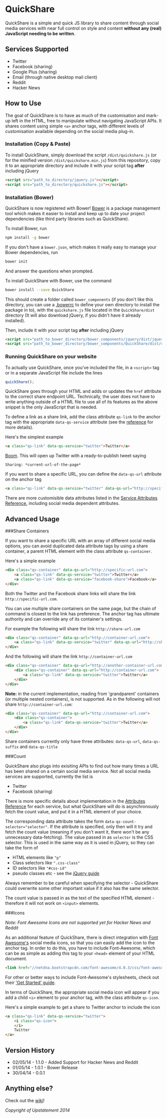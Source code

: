 QuickShare
==========

QuickShare is a simple and quick JS library to share content through social media services with near full control on style and content **without any (real) JavaScript needing to be written**.

Services Supported
------------------

* Twitter
* Facebook (sharing)
* Google Plus (sharing)
* Email (through native desktop mail client)
* Reddit
* Hacker News

How to Use
----------

The goal of QuickShare is to have as much of the customisation and mark-up left in the HTML, free to manipulate without navigating JavaScript APIs. It shares content using simple `<a>` anchor tags, with different levels of customisation available depending on the social media plug-in.

### Installation (Copy & Paste)

To install QuickShare, simply download the script `/dist/quickshare.js` (or for the minified version `/dist/quickshare.min.js`) from this repository, copy it to an appropriate directory and include it with your script tag **after** including jQuery

```html
<script src="path_to_directory/jquery.js"></script>
<script src="path_to_directory/quickshare.js"></script>
```

### Installation (Bower)

QuickShare is now registered with Bower! [Bower](http://bower.io/) is a package management tool which makes it easier to install and keep up to date your project dependencies (like third party libraries such as QuickShare).

To install Bower, run

```sh
npm install -g bower
```

If you don't have a `bower.json`, which makes it really easy to manage your Bower dependencies, run

```sh
bower init
```

And answer the questions when prompted.

To install QuickShare with Bower, use the command

```sh
bower install --save QuickShare
```

This should create a folder called `bower_components` (if you don't like this directory, you can use a [.bowerrc](https://github.com/bower/bower#custom-install-directory) to define your own directory to install the package in to), with the `quickshare.js` file located in the `QuickShare/dist` directory (It will also download jQuery, if you didn't have it already installed).

Then, include it with your script tag **after** including jQuery

```html
<script src="path_to_bower_directory/bower_components/jquery/dist/jquery.js"></script>
<script src="path_to_bower_directory/bower_components/QuickShare/dist/quickshare.js"></script>
```

### Running QuickShare on your website

To actually use QuickShare, once you've included the file, in a `<script>` tag or in a separate JavaScript file include the lines

```javascript
quickShare();
```

QuickShare goes through your HTML and adds or updates the `href` attribute to the correct share endpoint URL. Technically, the user does not have to write anything outside of a HTML file to use all of its features as the above snippet is the only JavaScript that is needed.


To define a link as a share link, add the class attribute `qs-link` to the anchor tag with the appropriate `data-qs-service` attribute (see the [reference](https://github.com/Upstatement/quickshare/wiki/Service-Attributes-Reference) for more details).

Here's the simplest example

```html
<a class="qs-link" data-qs-service="twitter">Twitter</a>
```

[Boom](https://twitter.com/intent/tweet?url=https%3A//github.com/Upstatement/quickshare&text=Sharing%3A%20). This will open up Twitter with a ready-to-publish tweet saying

	Sharing: *current-url-of-the-page*

If you want to share a specific URL, you can define the `data-qs-url` attribute on the anchor tag

```html
<a class="qs-link" data-qs-service="twitter" data-qs-url="http://specific-url.com">Twitter</a>
```

There are more customisible data attributes listed in the [Service Attributes Reference](https://github.com/Upstatement/quickshare/wiki/Service-Attributes-Reference), including social media dependent attributes.

Advanced Usage
--------------

###Share Containers

If you want to share a specific URL with an array of different social media options, you can avoid duplicated data attribute tags by using a share container, a parent HTML element with the class attribute `qs-container`.

Here's a simple example

```html
<div class="qs-container" data-qs-url="http://specific-url.com">
	<a class="qs-link" data-qs-service="twitter">Twitter</a>
	<a class="qs-link" data-qs-service="facebook-share">Facebook</a>
</div>
```

Both the Twitter and the Facebook share links will share the link `http://specific-url.com`.

You can use multiple share containers on the same page, but the chain of command is closest to the link has preference. The anchor tag has ultimate authority and can override any of its container's settings.

For example the following will share the link `http://share-url.com`

```html
<div class="qs-container" data-qs-url="http://container-url.com">
	<a class="qs-link" data-qs-service="twitter" data-qs-url="http://share-url.com">Twitter</a>
</div>
```

And the following will share the link `http://container-url.com`

```html
<div class="qs-container" data-qs-url="http://another-container-url.com">
	<div class="qs-container" data-qs-url="http://container-url.com">
		<a class="qs-link" data-qs-service="twitter">Twitter</a>
	</div>
</div>
```

**Note:** in the current implementation, reading from 'grandparent' containers (or multiple nested containers), is not supported. As in the following will not share `http://container-url.com`:

```html
<div class="qs-container" data-qs-url="http://container-url.com">
	<div class="qs-container">
		<a class="qs-link" data-qs-service="twitter">Twitter</a>
	</div>
</div>
```

Share containers currently only have three attributes: `data-qs-url`, `data-qs-suffix` and `data-qs-title`

###Count

QuickShare also plugs into exisiting APIs to find out how many times a URL has been shared on a certain social media service. Not all social media services are supported, currently the list is

* Twitter
* Facebook (sharing)

There is more specific details about implementation in the [Attributes Reference](https://github.com/Upstatement/quickshare/wiki/Service-Attributes-Reference) for each service, but what QuickShare will do is asynchronously fetch the count value, and put it in a HTML element of your choice.

The corresponding data attribute takes the form `data-qs-count-selector="selector"`. If the attribute is specified, only then will it try and fetch the count value (meaning if you don't want it, there won't be any unnecessary data-fetching). The value passed in as `selector` is the CSS selector. This is used in the same way as it is used in jQuery, so they can take the form of

* HTML elements like `"p"`
* Class selectors like `".css-class"`
* ID selectors like `"#css-id"`
* pseudo classes etc - see the [jQuery guide](http://api.jquery.com/category/selectors/)

Always remember to be careful when specifying the selector - QuickShare could overwrite some other important value if it also has the same selector.

The count value is passed in as the text of the specified HTML element - therefore it will not work on `<input>` elements.

###Icons

*Note: Font Awesome Icons are not supported yet for Hacker News and Reddit*

As an additional feature of QuickShare, there is direct integration with [Font Awesome's](http://fortawesome.github.io/Font-Awesome/) social media icons, so that you can easily add the icon to the anchor tag. In order to do this, you have to include Font-Awesome, which can be as simple as adding this tag to your `<head>` element of your HTML document.

```html
<link href="//netdna.bootstrapcdn.com/font-awesome/4.0.3/css/font-awesome.css" rel="stylesheet">
```

For other or better ways to include Font-Awesome's stylesheets, check out their ['Get Started' guide](http://fortawesome.github.io/Font-Awesome/get-started/).

In terms of QuickShare, the appropriate social media icon will appear if you add a child `<i>` element to your anchor tag, with the class attribute `qs-icon`.

Here's a simple example to get a share to Twitter anchor to include the icon

```html
<a class="qs-link" data-qs-service="twitter">
	<i class="qs-icon">
	</i>
	Twitter
</a>
```

Version History
--------------
* 02/05/14 - 1.1.0 - Added Support for Hacker News and Reddit
* 01/05/14 - 1.0.1 - Bower Release
* 30/04/14 - 0.0.1

Anything else?
--------------

Check out the [wiki](https://github.com/Upstatement/quickshare/wiki)!

*Copyright of Upstatement 2014*

